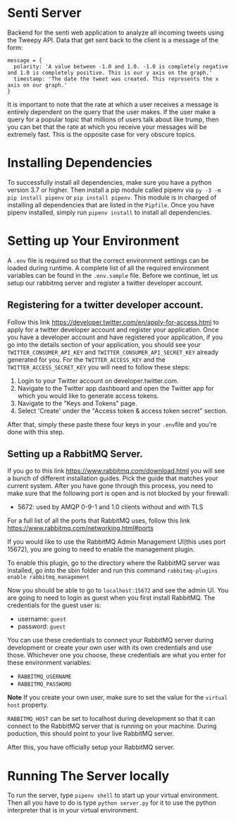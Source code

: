 # Senti Server

Backend for the senti web application to analyze all incoming tweets using the Tweepy API. Data that get sent back to the client is a message of the form:

```
message = {
  polarity: 'A value between -1.0 and 1.0. -1.0 is completely negative and 1.0 is completely positive. This is our y axis on the graph.'
  timestamp: 'The date the tweet was created. This represents the x axis on our graph.'
}
```

It is important to note that the rate at which a user receives a message is entirely dependent on the query that the user makes. If the user make a query for a popular topic that millions of users talk about like trump, then you can bet that the rate at which you receive your messages will be extremely fast. This is the opposite case for very obscure topics.

# Installing Dependencies

To successfully install all dependencies, make sure you have a python version 3.7 or higher. Then install a pip module called pipenv via `py -3 -m pip install pipenv` or `pip install pipenv`. This module is in charged of installing all dependencies that are listed in the `Pipfile`. Once you have pipenv installed, simply run `pipenv install` to install all dependencies.

# Setting up Your Environment

A `.env` file is required so that the correct environment settings can be loaded during runtime. A complete list of all the required environment variables can be found in the `.env.sample` file.
Before we continue, let us setup our rabbitmq server and register a twitter developer account.

## Registering for a twitter developer account.

Follow this link <https://developer.twitter.com/en/apply-for-access.html> to apply for a twitter developer account and register your application. Once you have a developer account and have registered your application, if you go into the details section of your application, you should see your `TWITTER_CONSUMER_API_KEY` and `TWITTER_CONSUMER_API_SECRET_KEY` already generated for you. For the `TWITTER_ACCESS_KEY` and the `TWITTER_ACCESS_SECRET_KEY` you will need to follow these steps:

1. Login to your Twitter account on developer.twitter.com.
2. Navigate to the Twitter app dashboard and open the Twitter app for which you would like to generate access tokens.
3. Navigate to the "Keys and Tokens" page.
4. Select 'Create' under the "Access token & access token secret" section.

After that, simply these paste these four keys in your `.env`file and you're done with this step.

## Setting up a RabbitMQ Server.

If you go to this link <https://www.rabbitmq.com/download.html> you will see a bunch of different installation guides. Pick the guide that matches your current system. After you have gone through this process, you need to make sure that the following port is open and is not blocked by your firewall:

- 5672: used by AMQP 0-9-1 and 1.0 clients without and with TLS

For a full list of all the ports that RabbitMQ uses, follow this link <https://www.rabbitmq.com/networking.html#ports>

If you would like to use the RabbitMQ Admin Management UI(this uses port 15672), you are going to need to enable the management plugin.

To enable this plugin, go to the directory where the RabbitMQ server was installed, go into the sbin folder and run this command `rabbitmq-plugins enable rabbitmq_management`

Now you should be able to go to `localhost:15672` and see the admin UI. You are going to need to login as guest when you first install RabbitMQ. The credentials for the guest user is:

- username: `guest`
- password: `guest`

You can use these credentials to connect your RabbitMQ server during development or create your own user with its own credentials and use those. Whichever one you choose, these credentials are what you enter for these environment variables:

- `RABBITMQ_USERNAME`
- `RABBITMQ_PASSWORD`

**Note** If you create your own user, make sure to set the value for the `virtual host` property.

`RABBITMQ_HOST` can be set to localhost during development so that it can connect to the RabbitMQ server that is running on your machine. During poduction, this should point to your live RabbitMQ server.

After this, you have officially setup your RabbitMQ server.

# Running The Server locally

To run the server, type `pipenv shell` to start up your virtual environment. Then all you have to do is type `python server.py` for it to use the python interpreter that is in your virtual environment.
